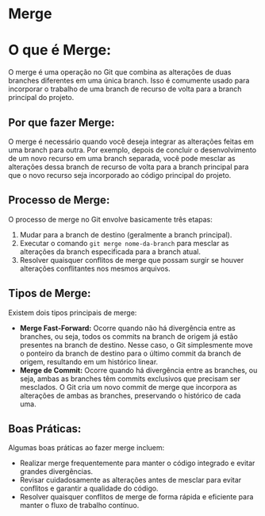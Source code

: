 # Merge

# O que é Merge:

O merge é uma operação no Git que combina as alterações de duas branches diferentes em uma única branch. Isso é comumente usado para incorporar o trabalho de uma branch de recurso de volta para a branch principal do projeto.

## Por que fazer Merge:

O merge é necessário quando você deseja integrar as alterações feitas em uma branch para outra. Por exemplo, depois de concluir o desenvolvimento de um novo recurso em uma branch separada, você pode mesclar as alterações dessa branch de recurso de volta para a branch principal para que o novo recurso seja incorporado ao código principal do projeto.

## Processo de Merge:

O processo de merge no Git envolve basicamente três etapas:
1. Mudar para a branch de destino (geralmente a branch principal).
2. Executar o comando `git merge nome-da-branch` para mesclar as alterações da branch especificada para a branch atual.
3. Resolver quaisquer conflitos de merge que possam surgir se houver alterações conflitantes nos mesmos arquivos.

## Tipos de Merge:

Existem dois tipos principais de merge:
- **Merge Fast-Forward:** Ocorre quando não há divergência entre as branches, ou seja, todos os commits na branch de origem já estão presentes na branch de destino. Nesse caso, o Git simplesmente move o ponteiro da branch de destino para o último commit da branch de origem, resultando em um histórico linear.
- **Merge de Commit:** Ocorre quando há divergência entre as branches, ou seja, ambas as branches têm commits exclusivos que precisam ser mesclados. O Git cria um novo commit de merge que incorpora as alterações de ambas as branches, preservando o histórico de cada uma.

## Boas Práticas:

Algumas boas práticas ao fazer merge incluem:
- Realizar merge frequentemente para manter o código integrado e evitar grandes divergências.
- Revisar cuidadosamente as alterações antes de mesclar para evitar conflitos e garantir a qualidade do código.
- Resolver quaisquer conflitos de merge de forma rápida e eficiente para manter o fluxo de trabalho contínuo.
